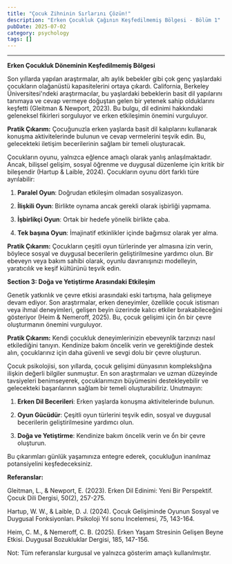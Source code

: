 ```yaml
---
title: "Çocuk Zihninin Sırlarını Çözün!"
description: "Erken Çocukluk Çağının Keşfedilmemiş Bölgesi - Bölüm 1"
pubDate: 2025-07-02
category: psychology
tags: []
---
```

---

**Erken Çocukluk Döneminin Keşfedilmemiş Bölgesi**

Son yıllarda yapılan araştırmalar, altı aylık bebekler gibi çok genç yaşlardaki çocukların olağanüstü kapasitelerini ortaya çıkardı. California, Berkeley Üniversitesi'ndeki araştırmacılar, bu yaşlardaki bebeklerin basit dil yapılarını tanımaya ve cevap vermeye doğuştan gelen bir yetenek sahip olduklarını keşfetti (Gleitman & Newport, 2023). Bu bulgu, dil edinimi hakkındaki geleneksel fikirleri sorguluyor ve erken etkileşimin önemini vurguluyor.

**Pratik Çıkarım:** Çocuğunuzla erken yaşlarda basit dil kalıplarını kullanarak konuşma aktivitelerinde bulunun ve cevap vermelerini teşvik edin. Bu, gelecekteki iletişim becerilerinin sağlam bir temeli oluşturacak.

Çocukların oyunu, yalnızca eğlence amaçlı olarak yanlış anlaşılmaktadır. Ancak, bilişsel gelişim, sosyal öğrenme ve duygusal düzenleme için kritik bir bileşendir (Hartup & Laible, 2024). Çocukların oyunu dört farklı türe ayrılabilir:

1. **Paralel Oyun**: Doğrudan etkileşim olmadan sosyalizasyon.

2. **İlişkili Oyun**: Birlikte oynama ancak gerekli olarak işbirliği yapmama.

3. **İşbirlikçi Oyun**: Ortak bir hedefe yönelik birlikte çaba.

4. **Tek başına Oyun**: İmajinatif etkinlikler içinde bağımsız olarak yer alma.

**Pratik Çıkarım:** Çocukların çeşitli oyun türlerinde yer almasına izin verin, böylece sosyal ve duygusal becerilerin geliştirilmesine yardımcı olun. Bir ebeveyn veya bakım sahibi olarak, oyunlu davranışınızı modelleyin, yaratıcılık ve keşif kültürünü teşvik edin.

**Section 3: Doğa ve Yetiştirme Arasındaki Etkileşim**

Genetik yatkınlık ve çevre etkisi arasındaki eski tartışma, hala gelişmeye devam ediyor. Son araştırmalar, erken deneyimler, özellikle çocuk istismarı veya ihmal deneyimleri, gelişen beyin üzerinde kalıcı etkiler bırakabileceğini gösteriyor (Heim & Nemeroff, 2025). Bu, çocuk gelişimi için ổn bir çevre oluşturmanın önemini vurguluyor.

**Pratik Çıkarım:** Kendi çocukluk deneyimlerinizin ebeveynlik tarzınızı nasıl etkilediğini tanıyın. Kendinize bakım öncelik verin ve gerektiğinde destek alın, çocuklarınız için daha güvenli ve sevgi dolu bir çevre oluşturun.

Çocuk psikolojisi, son yıllarda, çocuk gelişimi dünyasının komplekslığına ilişkin değerli bilgiler sunmuştur. En son araştırmaları ve uzman düzeyinde tavsiyeleri benimseyerek, çocuklarımızın büyümesini destekleyebilir ve gelecekteki başarılarının sağlam bir temeli oluşturabiliriz. Unutmayın:

1. **Erken Dil Becerileri**: Erken yaşlarda konuşma aktivitelerinde bulunun.

2. **Oyun Gücüdür**: Çeşitli oyun türlerini teşvik edin, sosyal ve duygusal becerilerin geliştirilmesine yardımcı olun.

3. **Doğa ve Yetiştirme**: Kendinize bakım öncelik verin ve ổn bir çevre oluşturun.

Bu çıkarımları günlük yaşamınıza entegre ederek, çocukluğun inanılmaz potansiyelini keşfedeceksiniz.

**Referanslar:**

Gleitman, L., & Newport, E. (2023). Erken Dil Edinimi: Yeni Bir Perspektif. Çocuk Dili Dergisi, 50(2), 257-275.

Hartup, W. W., & Laible, D. J. (2024). Çocuk Gelişiminde Oyunun Sosyal ve Duygusal Fonksiyonları. Psikoloji Yıl sonu İncelemesi, 75, 143-164.

Heim, C. M., & Nemeroff, C. B. (2025). Erken Yaşam Stresinin Gelişen Beyne Etkisi. Duygusal Bozukluklar Dergisi, 185, 147-156.

Not: Tüm referanslar kurgusal ve yalnızca gösterim amaçlı kullanılmıştır.